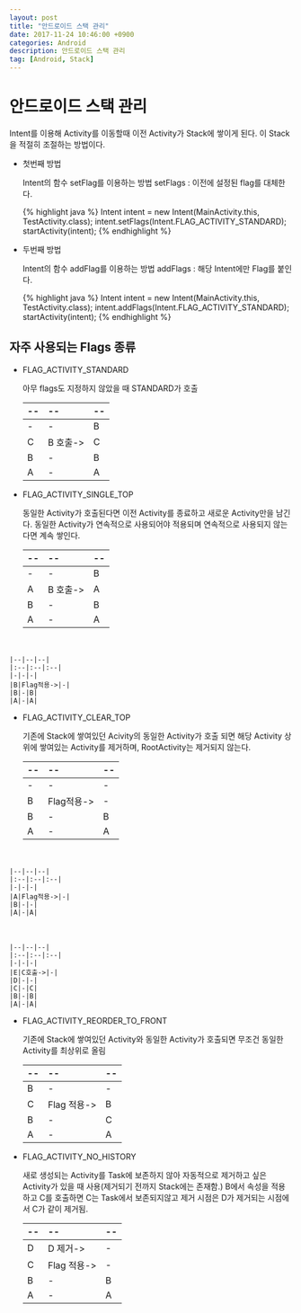 ```yaml
---
layout: post
title: "안드로이드 스택 관리"
date: 2017-11-24 10:46:00 +0900
categories: Android
description: 안드로이드 스택 관리
tag: [Android, Stack]
---
```

# 안드로이드 스택 관리

Intent를 이용해 Activity를 이동할때 이전 Activity가 Stack에 쌓이게 된다. 이 Stack을 적절히 조절하는 방법이다.

- 첫번째 방법

    Intent의 함수 setFlag를 이용하는 방법
    setFlags : 이전에 설정된 flag를 대체한다.

	{% highlight java %}
    Intent intent = new Intent(MainActivity.this, TestActivity.class);
    intent.setFlags(Intent.FLAG_ACTIVITY_STANDARD);
    startActivity(intent);
    {% endhighlight %}

- 두번째 방법

	Intent의 함수 addFlag를 이용하는 방법
    addFlags : 해당 Intent에만 Flag를 붙인다.

    {% highlight java %}
    Intent intent = new Intent(MainActivity.this, TestActivity.class);
    intent.addFlags(Intent.FLAG_ACTIVITY_STANDARD);
    startActivity(intent);
    {% endhighlight %}

## 자주 사용되는 Flags 종류

- FLAG_ACTIVITY_STANDARD

	아무 flags도 지정하지 않았을 때 STANDARD가 호출

	|--|--|--|
	|:--|:--|:--|
	|-|-|B|
	|C|B 호출->|C|
	|B|-|B|
	|A|-|A|

- FLAG_ACTIVITY_SINGLE_TOP

	동일한 Activity가 호출된다면 이전 Activity를 종료하고 새로운 Activity만을 남긴다.
	동일한 Activity가 연속적으로 사용되어야 적용되며
    연속적으로 사용되지 않는다면 계속 쌓인다.

	|--|--|--|
	|:--|:--|:--|
	|-|-|B|
	|A|B 호출->|A|
	|B|-|B|
	|A|-|A|
　

	|--|--|--|
	|:--|:--|:--|
	|-|-|-|
	|B|Flag적용->|-|
	|B|-|B|
	|A|-|A|

- FLAG_ACTIVITY_CLEAR_TOP

	기존에 Stack에 쌓여있던 Acivity의 동일한 Activity가 호출 되면 해당 Activity 상위에 쌓여있는 Activity를 제거하며, RootActivity는 제거되지 않는다.

	|--|--|--|
	|:--|:--|:--|
	|-|-|-|
	|B|Flag적용->|-|
	|B|-|B|
	|A|-|A|
　

	|--|--|--|
	|:--|:--|:--|
	|-|-|-|
	|A|Flag적용->|-|
	|B|-|-|
	|A|-|A|
　

	|--|--|--|
	|:--|:--|:--|
	|-|-|-|
	|E|C호출->|-|
	|D|-|-|
	|C|-|C|
	|B|-|B|
	|A|-|A|

- FLAG_ACTIVITY_REORDER_TO_FRONT

	기존에 Stack에 쌓여있던 Activity와 동일한 Activity가 호출되면 무조건 동일한 Activity를 최상위로 올림

	|--|--|--|
	|:--|:--|:--|
	|B|-|-|
	|C|Flag 적용->|B|
	|B|-|C|
	|A|-|A|

- FLAG_ACTIVITY_NO_HISTORY

	새로 생성되는 Activity를 Task에 보존하지 않아 자동적으로 제거하고 싶은 Activity가 있을 때 사용(제거되기 전까지 Stack에는 존재함.)
	B에서 속성을 적용하고 C를 호출하면 C는 Task에서 보존되지않고 제거 시점은 D가 제거되는 시점에서 C가 같이 제거됨.

	|--|--|--|
	|:--|:--|:--|
	|D|D 제거->|-|
	|C|Flag 적용->|-|
	|B|-|B|
	|A|-|A|